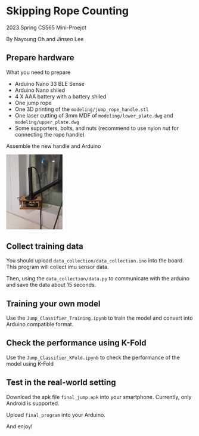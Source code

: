 # Skipping Rope Counting
2023 Spring CS565 Mini-Proejct

By Nayoung Oh and Jinseo Lee
## Prepare hardware
What you need to prepare
- Arduino Nano 33 BLE Sense
- Arduino Nano shiled
- 4 X AAA battery with a battery shiled
- One jump rope
- One 3D printing of the `modeling/jump_rope_handle.stl`
- One laser cutting of 3mm MDF of `modeling/lower_plate.dwg` and `modeling/upper_plate.dwg`
- Some supporters, bolts, and nuts (recommend to use nylon nut for connecting the rope handle)

Assemble the new handle and Arduino

<img src = "https://github.com/Nayoung-Oh/Skipping-Rope/blob/e91b26668ec77ed5c38910590827e0871f93ce0b/image/assembly.jpg" width="30%">

## Collect training data
You should upload `data_collection/data_collection.ino` into the board. This program will collect imu sensor data.

Then, using the `data_collection/data.py` to communicate with the arduino and save the data about 15 seconds. 

## Training your own model
Use the `Jump_Classifier_Training.ipynb` to train the model and convert into Arduino compatible format.

## Check the performance using K-Fold
Use the `Jump_Classifier_KFold.ipynb` to check the performance of the model using K-Fold

## Test in the real-world setting
Download the apk file `final_jump.apk` into your smartphone. Currently, only Android is supported.

Upload `final_program` into your Arduino.

And enjoy!
